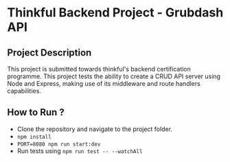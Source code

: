 # Thinkful Backend Project - Grubdash API

## Project Description

This project is submitted towards thinkful's backend certification programme. This project tests the ability to create a CRUD API server using Node and Express, making use of its middleware and route handlers capabilities.

## How to Run ?

- Clone the repository and navigate to the project folder.
- `npm install`
- `PORT=8080 npm run start:dev`
- Run tests using `npm run test -- --watchAll`
